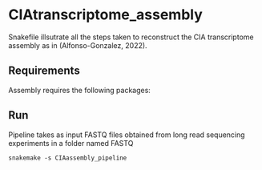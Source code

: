 # CIAtranscriptome_assembly

Snakefile illsutrate all the steps taken to reconstruct the CIA transcriptome assembly as in (Alfonso-Gonzalez, 2022). 

## Requirements 

Assembly requires the following packages: 


## Run 

Pipeline takes as input FASTQ files obtained from long read sequencing experiments in a folder named FASTQ

```
snakemake -s CIAassembly_pipeline  
```


